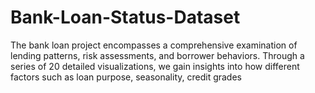 # Bank-Loan-Status-Dataset
The bank loan project encompasses a comprehensive examination of lending patterns, risk assessments, and borrower behaviors. Through a series of 20 detailed visualizations, we gain insights into how different factors such as loan purpose, seasonality, credit grades
